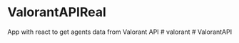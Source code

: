 # ValorantAPIReal
 App with react to get agents data from Valorant API
#   v a l o r a n t  
 #   V a l o r a n t A P I  
 